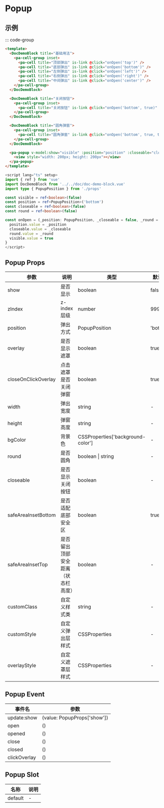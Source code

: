 # Popup

## 示例

<!--codes start-->

::: code-group

```html [template]
<template>
  <DocDemoBlock title="基础用法">
    <pa-cell-group inset>
      <pa-cell title="顶部弹出" is-link @click="onOpen('top')" />
      <pa-cell title="底部弹出" is-link @click="onOpen('bottom')" />
      <pa-cell title="左侧弹出" is-link @click="onOpen('left')" />
      <pa-cell title="右侧弹出" is-link @click="onOpen('right')" />
      <pa-cell title="中间弹出" is-link @click="onOpen('center')" />
    </pa-cell-group>
  </DocDemoBlock>

  <DocDemoBlock title="关闭按钮">
    <pa-cell-group inset>
      <pa-cell title="关闭按钮" is-link @click="onOpen('bottom', true)" />
    </pa-cell-group>
  </DocDemoBlock>

  <DocDemoBlock title="圆角弹窗">
    <pa-cell-group inset>
      <pa-cell title="圆角弹窗" is-link @click="onOpen('bottom', true, true)" />
    </pa-cell-group>
  </DocDemoBlock>

  <pa-popup v-model:show="visible" :position="position" :closeable="closeable" :round="round">
    <view style="width: 200px; height: 200px"></view>
  </pa-popup>
</template>
```
```ts [script]
<script lang="ts" setup>
import { ref } from 'vue'
import DocDemoBlock from '../../doc/doc-demo-block.vue'
import type { PopupPosition } from './props'

const visible = ref<boolean>(false)
const position = ref<PopupPosition>('bottom')
const closeable = ref<boolean>(false)
const round = ref<boolean>(false)

const onOpen = (_position: PopupPosition, _closeable = false, _round = false) => {
  position.value = _position
  closeable.value = _closeable
  round.value = _round
  visible.value = true
}
</script>
```

<!--codes end-->

## Popup Props

<!--props start-->

| 参数 | 说明 | 类型 | 默认值 |
| --- | ----- | --- | --- |
| show | 是否显示 | boolean |  false |
| zIndex | z-index层级 | number |  999 |
| position | 弹出方式 | PopupPosition |  'bottom' |
| overlay | 是否显示遮罩 | boolean |  true |
| closeOnClickOverlay | 点击遮罩是否关闭弹窗 | boolean |  true |
| width | 弹出宽度 | string | - |
| height | 弹窗高度 | string | - |
| bgColor | 背景色 | CSSProperties['background-color'] | - |
| round | 是否圆角 | boolean \| string | - |
| closeable | 是否显示关闭按钮 | boolean | - |
| safeAreaInsetBottom | 是否适配底部安全区 | boolean |  true |
| safeAreaInsetTop | 是否留出顶部安全距离（状态栏高度） | boolean | - |
| customClass | 自定义样式类 | string | - |
| customStyle | 自定义弹出层样式 | CSSProperties | - |
| overlayStyle | 自定义遮罩层样式 | CSSProperties | - |

<!--props end-->

## Popup Event

<!--event start-->

| 事件名 | 参数 |
| --- | --- |
| update:show | (value: PopupProps['show'])  |
| open | ()  |
| opened | ()  |
| close | ()  |
| closed | ()  |
| clickOverlay | ()  |

<!--event end-->

## Popup Slot

<!--slot start-->

| 名称 | 说明 |
| --- | --- |
| default | - |

<!--slot end-->

